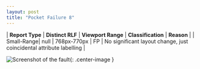 ```yaml
---
layout: post
title: "Pocket Failure 8"
---
```

| **Report Type** | **Distinct RLF** | **Viewport Range** | **Classification** | **Reason** |
| Small-Range| null | 768px-770px | FP | No significant layout change, just coincidental attribute labelling | 

![Screenshot of the fault](../../../assets/images/Pocket/fault8/smallrangeWidth769.png){: .center-image }